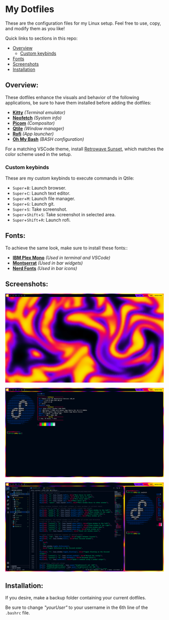 # My Dotfiles

These are the configuration files for my Linux setup. Feel free to use, copy, and modify them as you like!

Quick links to sections in this repo:

 - [Overview](#overview)
     - [Custom keybinds](#custom-keybinds)
 - [Fonts](#fonts)
 - [Screenshots](#screenshots)
 - [Installation](#installation)

## Overview:

These dotfiles enhance the visuals and behavior of the following applications, be sure to have them installed before adding the dotfiles:

 - [**Kitty**](https://sw.kovidgoyal.net/kitty/) *(Terminal emulator)*
 - [**Neofetch**](https://github.com/dylanaraps/neofetch) *(System info)*
 - [**Picom**](https://github.com/yshui/picom) *(Compositor)*
 - [**Qtile**](https://qtile.org/) *(Window manager)*
 - [**Rofi**](https://github.com/davatorium/rofi) *(App launcher)*
 - [**Oh My Bash**](https://github.com/ohmybash/oh-my-bash) *(BASH configuration)*

For a matching VSCode theme, install [Retrowave Sunset](https://marketplace.visualstudio.com/items?itemName=EdCanCe.retrowave-sunset-theme), which matches the color scheme used in the setup.

### Custom keybinds

These are my custom keybinds to execute commands in Qtile:
 - `Super`+`B`: Launch browser.
 - `Super`+`C`: Launch text editor.
 - `Super`+`M`: Launch file manager. 
 - `Super`+`G`: Launch git. 
 - `Super`+`S`: Take screenshot.
 - `Super`+`Shift`+`S`: Take screenshot in selected area.
 - `Super`+`Shift`+`R`: Launch rofi.


## Fonts:

To achieve the same look, make sure to install these fonts::

 - [**IBM Plex Mono**](https://fonts.google.com/specimen/IBM+Plex+Mono?query=ibm+plex+mono) *(Used in terminal and VSCode)*
 - [**Montserrat**](https://fonts.google.com/specimen/Montserrat) *(Used in bar widgets)*
 - [**Nerd Fonts**](https://www.nerdfonts.com/) *(Used in bar icons)*

## Screenshots:

![Home screen](imgs/img1.png)

![Console](imgs/img2.png)

![Many windows](imgs/img3.png)

## Installation:

If you desire, make a backup folder containing your current dotfiles.

Be sure to change *"yourUser"* to your username in the 6th line of the `.bashrc` file.
